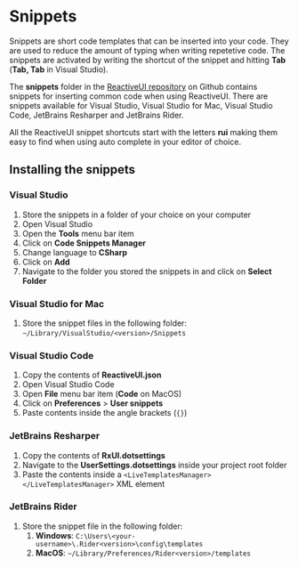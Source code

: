 # Snippets

Snippets are short code templates that can be inserted into your code. They are used to reduce the amount of typing when writing repetetive code. The snippets are activated by writing the shortcut of the snippet and hitting **Tab** (**Tab, Tab** in Visual Studio).

The **snippets** folder in the [ReactiveUI repository](https://github.com/reactiveui/reactiveui/) on Github contains snippets for inserting common code when using ReactiveUI. There are snippets available for Visual Studio, Visual Studio for Mac, Visual Studio Code, JetBrains Resharper and JetBrains Rider.

All the ReactiveUI snippet shortcuts start with the letters **rui** making them easy to find when using auto complete in your editor of choice.

## Installing the snippets

### Visual Studio

1. Store the snippets in a folder of your choice on your computer
1. Open Visual Studio
1. Open the **Tools** menu bar item
1. Click on **Code Snippets Manager**
1. Change language to **CSharp**
1. Click on **Add**
1. Navigate to the folder you stored the snippets in and click on **Select Folder**

### Visual Studio for Mac

1. Store the snippet files in the following folder: `~/Library/VisualStudio/<version>/Snippets`

### Visual Studio Code

1. Copy the contents of **ReactiveUI.json**
1. Open Visual Studio Code
1. Open **File** menu bar item (**Code** on MacOS)
1. Click on **Preferences** > **User snippets**
1. Paste contents inside the angle brackets (`{}`)

### JetBrains Resharper

1. Copy the contents of **RxUI.dotsettings**
1. Navigate to the **UserSettings.dotsettings** inside your project root folder
1. Paste the contents inside a `<LiveTemplatesManager></LiveTemplatesManager>` XML element

### JetBrains Rider

1. Store the snippet file in the following folder:
   1. **Windows**: `C:\Users\<your-username>\.Rider<version>\config\templates`
   1. **MacOS**: `~/Library/Preferences/Rider<version>/templates`